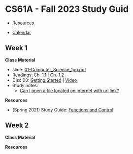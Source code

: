 # CS61A - Fall 2023 Study Guid

-   [Resources](https://cs61a.org/resources/)

-   [Calendar](../../calendar/Fall-2023_Calendar.md)

## Week 1

**Class Material**
-   slide: [01-Computer_Science_1pp.pdf](https://ucb-courses.s3.us-west-1.amazonaws.com/CS61A/sp2023/slides/01_1pp.pdf)
-   Readings: [Ch. 1.1](http://composingprograms.com/pages/11-getting-started.html) | [Ch. 1.2](http://composingprograms.com/pages/12-elements-of-programming.html)
-   Disc 00: [Getting Started](https://cs61a.org/disc/disc00/) | [Video](https://www.youtube.com/watch?v=-R6QxibCwpk)
-   Study notes: 
    -   [Can I open a file located on internet with url link?](Can-I-open-a-file-located-on-internet-with-url-link.md)

**Resources**

-   (Spring 2021) Study Guide: [Functions and Control](https://cs61a.org/study-guide/functions-control)

## Week 2

**Class Material**

**Resources**

